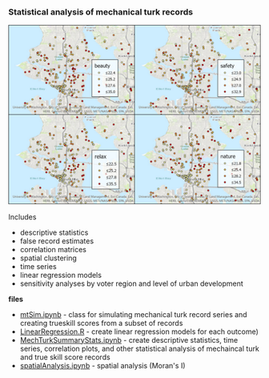 ### Statistical analysis of mechanical turk records ###

<img src="../dataFiles/images/TS Scores.jpg" width=800/>



Includes 
* descriptive statistics
* false record estimates
* correlation matrices
* spatial clustering
* time series
* linear regression models
* sensitivity analyses by voter region and level of urban development

**files**
* [mtSim.ipynb](./mtSim.ipynb) - class for simulating mechanical turk record series and creating trueskill scores from a subset of records
* [LinearRegression.R](./LinearRegression.R) - create linear regression models for each outcome)
* [MechTurkSummaryStats.ipynb](./MechTurkSummaryStats.ipynb) - create descriptive statistics, time series, correlation plots, and other statistical analysis of mechaincal turk and true skill score records
* [spatialAnalysis.ipynb](./spatialAnalysis.ipynb) - spatial analysis (Moran's I)
